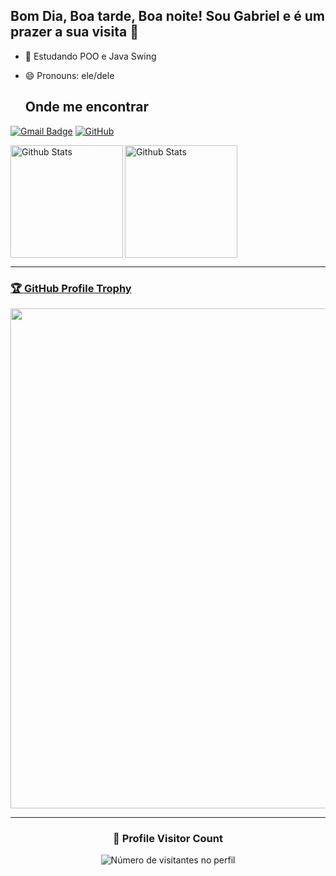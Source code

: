 ## Bom Dia, Boa tarde, Boa noite! Sou Gabriel e é um prazer a sua visita 👋
<!--
**BabelCranel/BabelCranel** is a ✨ _special_ ✨ repository because its `README.md` (this file) appears on your GitHub profile.

Here are some ideas to get you started:

- 🔭 I’m currently working on ...
-->
- 🌱 Estudando POO e Java Swing
- 😄 Pronouns: ele/dele

  ## Onde me encontrar

[![Gmail Badge](https://img.shields.io/badge/-ribeirocoutogabriel@email.com-006bed?style=flat-square&logo=Gmail&logoColor=white&link=mailto:ribeirocoutogabriel@email.com)](mailto:ribeirocoutogabriel@email.com)
[![GitHub](https://img.shields.io/github/followers/BabelCranel?label=follow&style=social)](https://github.com/BabelCranel)
  
<div>
  <a href="https://github.com/BabelCranel">
  <img 
    align="left"
    height="180em" 
    src="https://github-readme-stats.vercel.app/api?username=BabelCranel&show_icons=true&theme=dark&include_all_c0mmits=true&count_private=true"
    alt="Github Stats"
    />
  <img 
    align="center"
    height="180em" 
    src="https://github-readme-stats.vercel.app/api/top-langs/?username=BabelCranel&layout=compact&langs_count-16&theme=dark"
    alt="Github Stats"
    />
</div>

---
    
### 🏆 GitHub Profile Trophy

<p align="center">
  <a
    href="https://github.com/ryo-ma/github-profile-trophy"
    title="repositório de troféus"
  >
    <img
      width="800"
      src="https://github-profile-trophy.vercel.app/?username=BabelCranel&column=8&theme=darkhub&no-frame=true&no-bg=true"
    />
  </a>
</p>

  ---
  
<div align="center">
  <h3><b>📍 Profile Visitor Count</b></h3>
</div>

<p align="center">
  <img
    src="https://profile-counter.glitch.me/BabelCranel/count.svg"
    alt="Número de visitantes no perfil"
  />
</p>
